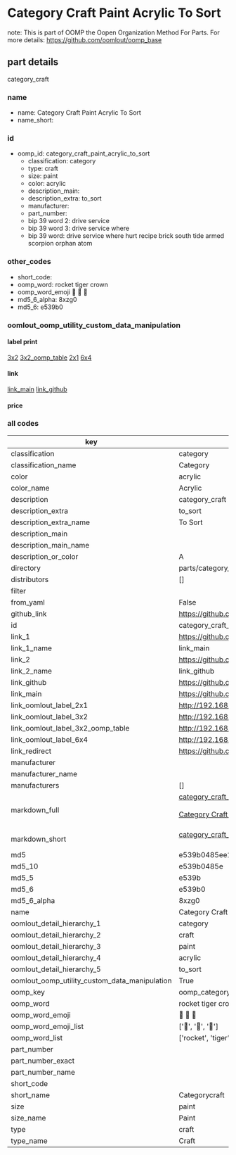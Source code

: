 # Category Craft Paint Acrylic To Sort  

note: This is part of OOMP the Oopen Organization Method For Parts. For more details: https://github.com/oomlout/oomp_base

##  part details
  



category_craft



### name
* name: Category Craft Paint Acrylic To Sort
* name_short: 
### id
* oomp_id: category_craft_paint_acrylic_to_sort
  * classification: category
  * type: craft
  * size: paint
  * color: acrylic
  * description_main: 
  * description_extra: to_sort
  * manufacturer: 
  * part_number: 
  * bip 39 word 2: drive service
  * bip 39 word 3: drive service where
  * bip 39 word: drive service where hurt recipe brick south tide armed scorpion orphan atom

### other_codes
* short_code: 
* oomp_word: rocket tiger crown
* oomp_word_emoji :rocket: :tiger: :crown:
* md5_6_alpha: 8xzg0
* md5_6: e539b0






### oomlout_oomp_utility_custom_data_manipulation
#### label print
[3x2](http://192.168.1.245:1112/?label=oomp%208xzg0)
[3x2_oomp_table](http://192.168.1.108:1112/?label=oomp%208xzg0)
[2x1](http://192.168.1.242:1112/?label=oomp%208xzg0)
[6x4](http://192.168.1.55:1112/?label=oomp%208xzg0)    

#### link

[link_main](https://github.com/oomlout/oomlout_oomp_version_1_messy/tree/main/parts/category_craft_paint_acrylic_to_sort) [link_github](https://github.com/oomlout/oomlout_oomp_version_1_messy/tree/main/parts/category_craft_paint_acrylic_to_sort)                             

#### price







### all codes 
| key | value |  
| --- | --- |  
| classification | category |  
| classification_name | Category |  
| color | acrylic |  
| color_name | Acrylic |  
| description | category_craft |  
| description_extra | to_sort |  
| description_extra_name | To Sort |  
| description_main |  |  
| description_main_name |  |  
| description_or_color | A  |  
| directory | parts/category_craft_paint_acrylic_to_sort |  
| distributors | [] |  
| filter |  |  
| from_yaml | False |  
| github_link | https://github.com/oomlout/oomlout_oomp_part_src/tree/main/parts/category_craft_paint_acrylic_to_sort |  
| id | category_craft_paint_acrylic_to_sort |  
| link_1 | https://github.com/oomlout/oomlout_oomp_version_1_messy/tree/main/parts/category_craft_paint_acrylic_to_sort |  
| link_1_name | link_main |  
| link_2 | https://github.com/oomlout/oomlout_oomp_version_1_messy/tree/main/parts/category_craft_paint_acrylic_to_sort |  
| link_2_name | link_github |  
| link_github | https://github.com/oomlout/oomlout_oomp_version_1_messy/tree/main/parts/category_craft_paint_acrylic_to_sort |  
| link_main | https://github.com/oomlout/oomlout_oomp_version_1_messy/tree/main/parts/category_craft_paint_acrylic_to_sort |  
| link_oomlout_label_2x1 | http://192.168.1.242:1112/?label=oomp%208xzg0 |  
| link_oomlout_label_3x2 | http://192.168.1.245:1112/?label=oomp%208xzg0 |  
| link_oomlout_label_3x2_oomp_table | http://192.168.1.108:1112/?label=oomp%208xzg0 |  
| link_oomlout_label_6x4 | http://192.168.1.55:1112/?label=oomp%208xzg0 |  
| link_redirect | https://github.com/oomlout/oomlout_oomp_version_1_messy/tree/main/parts/category_craft_paint_acrylic_to_sort |  
| manufacturer |  |  
| manufacturer_name |  |  
| manufacturers | [] |  
| markdown_full | [category_craft_paint_acrylic_to_sort](none)<br>[](none)<br>[Category Craft Paint Acrylic To Sort](none)<br><br> |  
| markdown_short | [category_craft_paint_acrylic_to_sort](none)<br><br> |  
| md5 | e539b0485ee1da046ed9d6fdf4b10a1a |  
| md5_10 | e539b0485e |  
| md5_5 | e539b |  
| md5_6 | e539b0 |  
| md5_6_alpha | 8xzg0 |  
| name | Category Craft Paint Acrylic To Sort |  
| oomlout_detail_hierarchy_1 | category |  
| oomlout_detail_hierarchy_2 | craft |  
| oomlout_detail_hierarchy_3 | paint |  
| oomlout_detail_hierarchy_4 | acrylic |  
| oomlout_detail_hierarchy_5 | to_sort |  
| oomlout_oomp_utility_custom_data_manipulation | True |  
| oomp_key | oomp_category_craft_paint_acrylic_to_sort |  
| oomp_word | rocket tiger crown |  
| oomp_word_emoji | :rocket: :tiger: :crown: |  
| oomp_word_emoji_list | [':rocket:', ':tiger:', ':crown:'] |  
| oomp_word_list | ['rocket', 'tiger', 'crown'] |  
| part_number |  |  
| part_number_exact |  |  
| part_number_name |  |  
| short_code |  |  
| short_name | Categorycraft |  
| size | paint |  
| size_name | Paint |  
| type | craft |  
| type_name | Craft |  
